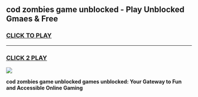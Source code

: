 
## cod zombies game unblocked - Play Unblocked Gmaes & Free
<h3>
<a href="https://news.freeplayer.one?title=cod_zombies_game_unblocked&ref=16F">CLICK TO PLAY</a></h3>
<hr>

<h3>
<a href="https://news.freeplayer.one?title=cod_zombies_game_unblocked&ref=16F">CLICK 2 PLAY</a>
  
</h3>

<a href="https://news.freeplayer.one?title=cod_zombies_game_unblocked&ref=16F/"><img src="https://clearcache.store/games.png"></a>


**cod zombies game unblocked games unblocked: Your Gateway to Fun and Accessible Online Gaming**
